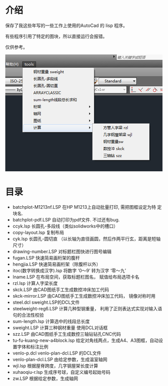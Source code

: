 # 介绍
保存了我这些年写的一些工作上使用的AutoCad 的 lisp 程序。

有些程序引用了特定的图块，所以直接运行会报错。

仅供参考。

![sample](./img/sample.png)

# 目录
- batchplot-M1213nf.LSP    在HP M1213上自动批量打印, 需把图框设定为特
  定块名.
- batchplot-pdf.LSP    自动打印为pdf文件. 不过还有bug.
- ccyk.lsp    长圆孔-多段线（类似solidworks中的槽口）
- copy-layout.lsp  复制布局
- cyk.lsp    长圆孔-圆切直 （以长轴为直径画圆，然后作两平行玄，距离是短轴尺寸）
- drawing-number.LSP   对标题栏图快进行图号编辑
- fugan.LSP  快速简易画桁架的腹杆
- hengjia.LSP  快速简易画桁架（除腹杆以外）
- itoc(数字转换成汉字).lsp   将数字 ‘0～9’ 转为汉字 ‘零～九’
- lname.LSP    在布局空间，获取标题栏图名， 赋值给布局选项卡名
- rzl.lsp   计算人字梁长度
- skck.LSP   由CAD图纸手工生成数控冲床加工代码
- skck-mirror.LSP  由CAD图纸手工生成数控冲床加工代码， 镜像对称时用
- steel.dcl     sweight.LSP的DCL文件
- steelweight-reg6.LSP   计算几种型钢重量， 利用了正则表达式实现对输入语句的合法性校验
- sum-length.lsp   计算选中的线段总长度
- sweight.LSP   计算三种钢材重量 使用DCL对话框
- szz.LSP   由CAD图纸手工生成数控三轴钻钻孔CNC代码
- tu-fu-kuang-new-a4block.lsp   给定对角线两点，生成A4、A3图框，自动设置字体和标注比例
- venlo-p.dcl     venlo-plan-dcl.LSP  的DCL文件
- venlo-plan-dcl.LSP  由给定参数，生成温室轴网
- wjl.lsp  根据屋脊跨度，几字钢屋架长度计算
- xuhaoqiu-r.lsp  生成序号球，自定义编号起始号码
- zw.LSP  根据给定参数，生成轴网
